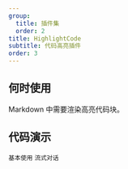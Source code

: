 ```yaml
---
group:
  title: 插件集
  order: 2
title: HighlightCode
subtitle: 代码高亮插件
order: 3
---
```


## 何时使用

Markdown 中需要渲染高亮代码块。

## 代码演示

<!-- prettier-ignore -->
<code src="./demo/supersets/HighlightCode/basic.tsx">基本使用</code>
<code src="./demo/supersets/HighlightCode/streaming.tsx">流式对话</code>
